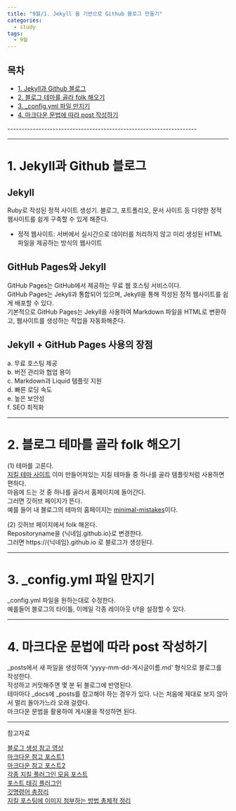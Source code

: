 ```yaml
---
title: "9월/1. Jekyll 을 기반으로 Github 블로그 만들기"
categories:
  - study
tags:
  - 9월
---
```


<h2>목차</h2>
<ul>
  <li><a href="#section1">1. Jekyll과 Github 블로그</a></li>
  <li><a href="#section2">2. 블로그 테마를 골라 folk 해오기 </a></li>
  <li><a href="#section3">3. _config.yml 파일 만지기 </a></li>
  <li><a href="#section4">4. 마크다운 문법에 따라 post 작성하기  </a></li>
</ul>
-------------------------------------------------------------------   

--- 

# <a id="section1"></a>1. Jekyll과 Github 블로그
## Jekyll 
Ruby로 작성된 정적 사이트 생성기. 블로그, 포트폴리오, 문서 사이트 등 다양한 정적 웹사이트를 쉽게 구축할 수 있게 해준다. 
* 정적 웹사이트: 서버에서 실시간으로 데이터를 처리하지 않고 미리 생성된 HTML 파일을 제공하는 방식의 웹사이트

## GitHub Pages와 Jekyll
GitHub Pages는 GitHub에서 제공하는 무료 웹 호스팅 서비스이다.   
GitHub Pages는 Jekyll과 통합되어 있으며, Jekyll을 통해 작성된 정적 웹사이트를 쉽게 배포할 수 있다.   
기본적으로 GitHub Pages는 Jekyll을 사용하여 Markdown 파일을 HTML로 변환하고, 웹사이트를 생성하는 작업을 자동화해준다.

## Jekyll + GitHub Pages 사용의 장점
a. 무료 호스팅 제공   
b. 버전 관리와 협업 용이   
c. Markdown과 Liquid 템플릿 지원   
d. 빠른 로딩 속도   
e. 높은 보안성   
f. SEO 최적화   

--- 

# <a id="section2"></a>2. 블로그 테마를 골라 folk 해오기 

(1) 테마를 고른다.   
[지킬 테마 사이트](http://jekyllthemes.org/)
이미 만들어져있는 지킬 테마들 중 하나를 골라 템플릿처럼 사용하면 편하다.   
마음에 드는 것 중 하나를 골라서 홈페이지에 들어간다.    
그러면 깃허브 페이지가 뜬다.    
예를 들어 내 블로그의 테마의 홈페이지는 [minimal-mistakes](https://github.com/mmistakes/minimal-mistakes)이다.   

(2) 깃허브 페이지에서 folk 해온다.    
Repositoryname을 {닉네임.github.io}로 변경한다.      
그러면 https://{닉네임}.github.io 로 블로그가 생성된다.    

---

# <a id="section3"></a>3. _config.yml 파일 만지기
_config.yml 파일을 원하는대로 수정한다.   
예를들어 블로그의 타이틀, 이메일 각종 레이아웃 t/f을 설정할 수 있다. 

--- 

# <a id="section4"></a>4. 마크다운 문법에 따라 post 작성하기  
_posts에서 새 파일을 생성하여 'yyyy-mm-dd-게시글이름.md' 형식으로 블로그를 작성한다.  
작성하고 커밋해주면 몇 분 뒤 블로그에 반영된다.   
테마마다 _docs에 _posts를 참고해야 하는 경우가 있다. 나는 처음에 제대로 보지 않아서 멀리 돌아가느라 오래 걸렸다.    
마크다운 문법을 활용하여 게시물을 작성하면 된다.   



------------------------------------------------------------------- 
참고자료    

[블로그 생성 참고 영상](https://www.youtube.com/watch?v=wCOInE7-E0I)   
[마크다운 참고 포스트1](https://jekyllrb.com/docs/posts/)        
[마크다운 참고 포스트2](https://teddylee777.github.io/jekyll/Jekyll-%EC%82%AC%EC%9A%A9%EC%9D%84-%EC%9C%84%ED%95%9C-markdown-%EB%AC%B8%EB%B2%95/)        
[각종 지킬 플러그인 모음 포스트](https://github.com/planetjekyll/awesome-jekyll-plugins?tab=readme-ov-file)        
[포스트 태깅 플러그인](https://github.com/pattex/jekyll-tagging)        
[깃명령어 총정리](https://godsgift.tistory.com/entry/%EA%B9%83-%EB%AA%85%EB%A0%B9%EC%96%B4-%EC%B4%9D%EC%A0%95%EB%A6%AC)        
[지킬 포스팅에 이미지 첨부하는 방법 총체적 정리](https://blog.jaeyoon.io/2017/12/jekyll-image.html)  
